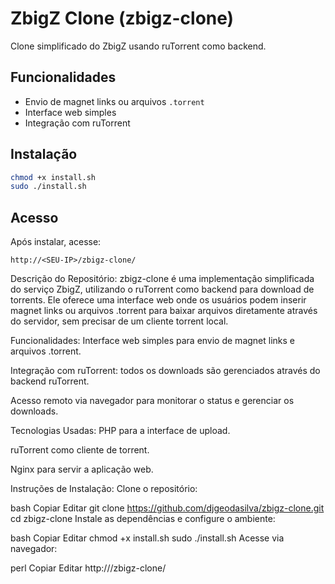 # ZbigZ Clone (zbigz-clone)

Clone simplificado do ZbigZ usando ruTorrent como backend.

## Funcionalidades
- Envio de magnet links ou arquivos `.torrent`
- Interface web simples
- Integração com ruTorrent

## Instalação
```bash
chmod +x install.sh
sudo ./install.sh
```

## Acesso
Após instalar, acesse:
```
http://<SEU-IP>/zbigz-clone/
```
Descrição do Repositório:
zbigz-clone é uma implementação simplificada do serviço ZbigZ, utilizando o ruTorrent como backend para download de torrents. Ele oferece uma interface web onde os usuários podem inserir magnet links ou arquivos .torrent para baixar arquivos diretamente através do servidor, sem precisar de um cliente torrent local.

Funcionalidades:
Interface web simples para envio de magnet links e arquivos .torrent.

Integração com ruTorrent: todos os downloads são gerenciados através do backend ruTorrent.

Acesso remoto via navegador para monitorar o status e gerenciar os downloads.

Tecnologias Usadas:
PHP para a interface de upload.

ruTorrent como cliente de torrent.

Nginx para servir a aplicação web.

Instruções de Instalação:
Clone o repositório:

bash
Copiar
Editar
git clone https://github.com/djgeodasilva/zbigz-clone.git
cd zbigz-clone
Instale as dependências e configure o ambiente:

bash
Copiar
Editar
chmod +x install.sh
sudo ./install.sh
Acesse via navegador:

perl
Copiar
Editar
http://<SEU-IP>/zbigz-clone/
